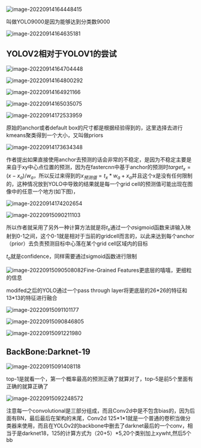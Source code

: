 ![image-20220914164448415](YOLO_v2.assets/image-20220914164448415.png)

叫做YOLO9000是因为能够达到分类数9000

![image-20220914164635181](YOLO_v2.assets/image-20220914164635181.png)

## YOLOV2相对于YOLOV1的尝试

![image-20220914164704448](YOLO_v2.assets/image-20220914164704448.png)

![image-20220914164800292](YOLO_v2.assets/image-20220914164800292.png)

![image-20220914164921166](YOLO_v2.assets/image-20220914164921166.png)

![image-20220914165035075](YOLO_v2.assets/image-20220914165035075.png)

![image-20220914172533959](YOLO_v2.assets/image-20220914172533959.png)

原始的anchor或者default box的尺寸都是根据经验得到的，这里选择去进行kmeans聚类得到一个大小，又叫做priors

![image-20220914173634348](YOLO_v2.assets/image-20220914173634348.png)

作者提出如果直接使用anchor去预测的话会非常的不稳定，是因为不稳定主要是来自于xy中心点位置的预测，因为在fastercnn中基于anchor的预测时$target_x=(x-x_a)/w_a$，所以反过来得到的$x_{预测值}=t_x*w_a+x_a$并且这个x是没有任何限制的，这种情况放到YOLO中导致的结果就是每一个grid cell的预测值可能出现在图像中的任意一个地方(如下图)，

![image-20220914174202654](YOLO_v2.assets/image-20220914174202654.png)

![image-20220915090211103](YOLO_v2.assets/image-20220915090211103.png)

所以作者就采用了另外一种计算方法就是将$t_x$通过一个$\sigma$sigmoid函数来讲输入映射到0-1之间，这个0-1就是相对于当前的gridcell而言的，以此来达到每个anchor（prior）去负责预测目标中心落在某个grid cell区域内的目标

$t_o$就是confidence，同样需要通过sigmoid函数进行限制

![image-20220915090508082](YOLO_v2.assets/image-20220915090508082.png)Fine-Grained Features更底层的嘻嘻，更细粒的信息

modifed之后的YOLO通过一个pass through layer将更底层的26*26的特征和13\*13的特征进行融合

![image-20220915091101177](YOLO_v2.assets/image-20220915091101177.png)

![image-20220915090846805](YOLO_v2.assets/image-20220915090846805.png)

![image-20220915091221980](YOLO_v2.assets/image-20220915091221980.png)

## BackBone:Darknet-19

![image-20220915091408118](YOLO_v2.assets/image-20220915091408118.png)

top-1是就看一个，第一个概率最高的预测正确了就算对了，top-5是前5个里面有正确的就算正确了

![image-20220915092248572](YOLO_v2.assets/image-20220915092248572.png)

注意每一个convolutional是三部分组成，而且Conv2d中是不包含bias的，因为后面有BN，最后最后在架构的末尾，Conv2d 125*1\*1就是一个普通的卷积当做分类器来使用，而且在YOLOv2的backbone中删去了darknet最后的一个conv，相当于是darknet18，125的计算方式为（20+5）\*5,20个类别加上xywht,然后5个bb